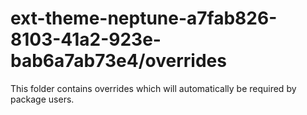 # ext-theme-neptune-a7fab826-8103-41a2-923e-bab6a7ab73e4/overrides

This folder contains overrides which will automatically be required by package users.
